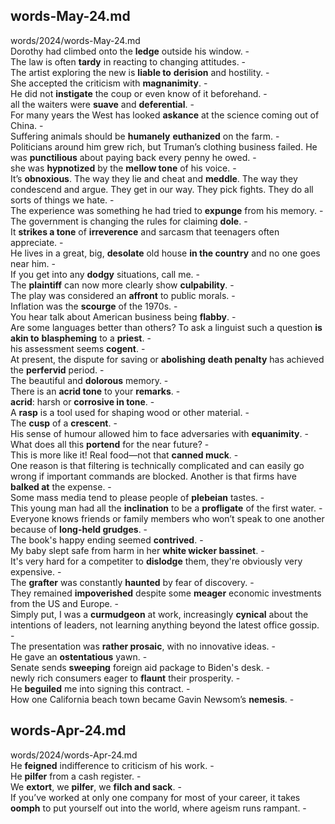 ## words-May-24.md ##  
words/2024/words-May-24.md  
Dorothy had climbed onto the **ledge** outside his window. -  
The law is often **tardy** in reacting to changing attitudes. -  
The artist exploring the new is **liable to** **derision** and hostility. -  
She accepted the criticism with **magnanimity**. -  
He did not **instigate** the coup or even know of it beforehand. -  
all the waiters were **suave** and **deferential**. -  
For many years the West has looked **askance** at the science coming out of China. -  
Suffering animals should be **humanely** **euthanized** on the farm. -  
Politicians around him grew rich, but Truman’s clothing business failed. He was **punctilious** about paying back every penny he owed. -  
she was **hypnotized** by the **mellow tone** of his voice. -  
It’s **obnoxious**. The way they lie and cheat and **meddle**. The way they condescend and argue. They get in our way. They pick fights. They do all sorts of things we hate. -  
The experience was something he had tried to **expunge** from his memory. -  
The government is changing the rules for claiming **dole**. -  
It **strikes a tone** of **irreverence** and sarcasm that teenagers often appreciate. -  
He lives in a great, big, **desolate** old house **in the country** and no one goes near him. -  
If you get into any **dodgy** situations, call me. -  
The **plaintiff** can now more clearly show **culpability**. -  
The play was considered an **affront** to public morals.  -  
Inflation was the **scourge** of the 1970s. -  
You hear talk about American business being **flabby**. -  
Are some languages better than others? To ask a linguist such a question **is akin to** **blaspheming** to a **priest**. -  
his assessment seems **cogent**. -  
At present, the dispute for saving or **abolishing** **death penalty** has achieved the **perfervid** period. -  
The beautiful and **dolorous** memory. -  
There is an **acrid tone** to your **remarks**. -  
**acrid**: harsh or **corrosive in tone**. -  
A **rasp** is a tool used for shaping wood or other material. -  
The **cusp** of a **crescent**. -  
His sense of humour allowed him to face adversaries with **equanimity**. -  
What does all this **portend** for the near future?  -  
This is more like it! Real food—not that **canned muck**. -  
One reason is that filtering is technically complicated and can easily go wrong if important commands are blocked. Another is that firms have **balked at** the expense. -  
Some mass media tend to please people of **plebeian** tastes. -  
This young man had all the **inclination** to be a **profligate** of the first water. -  
Everyone knows friends or family members who won’t speak to one another because of **long-held grudges**. -  
The book's happy ending seemed **contrived**. -  
My baby slept safe from harm in her **white wicker bassinet**. -  
It's very hard for a competiter to **dislodge** them, they're obviously very expensive. -  
The **grafter** was constantly **haunted** by fear of discovery. -  
They remained **impoverished** despite some **meager** economic investments from the US and Europe. -  
Simply put, I was a **curmudgeon** at work, increasingly **cynical** about the intentions of leaders, not learning anything beyond the latest office gossip. -  
The presentation was **rather prosaic**, with no innovative ideas. -  
He gave an **ostentatious** yawn. -  
Senate sends **sweeping** foreign aid package to Biden's desk. -  
newly rich consumers eager to **flaunt** their prosperity. -  
He **beguiled** me into signing this contract.  -  
How one California beach town became Gavin Newsom’s **nemesis**. -  

## words-Apr-24.md ##  
words/2024/words-Apr-24.md  
He **feigned** indifference to criticism of his work. -  
He **pilfer** from a cash register. -  
We **extort**, we **pilfer**, we **filch and sack**. -  
If you’ve worked at only one company for most of your career, it takes **oomph** to put yourself out into the world, where ageism runs rampant. -  
